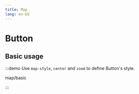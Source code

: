 ```yaml
---
title: Map
lang: en-US
---
```


# Button


## Basic usage

:::demo Use `map-style`, `center` and `zoom` to define Button's style.

map/basic

:::

